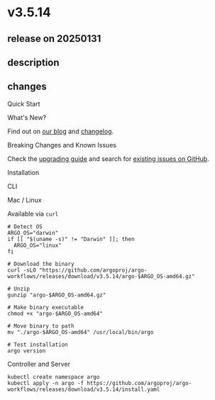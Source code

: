 # v3.5.14

## release on 20250131
## description
## changes
Quick Start

What's New?

Find out on <a href="https://blog.argoproj.io" rel="nofollow">our blog</a> and <a href="https://github.com/argoproj/argo-workflows/blob/main/CHANGELOG.md">changelog</a>.

Breaking Changes and Known Issues

Check the <a href="https://argo-workflows.readthedocs.io/en/release-3.5/upgrading/" rel="nofollow">upgrading guide</a> and search for <a href="https://github.com/argoproj/argo-workflows/issues">existing issues on GitHub</a>.

Installation

CLI

Mac / Linux

Available via <code>curl</code>

    # Detect OS
    ARGO_OS="darwin"
    if [[ "$(uname -s)" != "Darwin" ]]; then
      ARGO_OS="linux"
    fi

    # Download the binary
    curl -sLO "https://github.com/argoproj/argo-workflows/releases/download/v3.5.14/argo-$ARGO_OS-amd64.gz"

    # Unzip
    gunzip "argo-$ARGO_OS-amd64.gz"

    # Make binary executable
    chmod +x "argo-$ARGO_OS-amd64"

    # Move binary to path
    mv "./argo-$ARGO_OS-amd64" /usr/local/bin/argo

    # Test installation
    argo version

Controller and Server

    kubectl create namespace argo
    kubectl apply -n argo -f https://github.com/argoproj/argo-workflows/releases/download/v3.5.14/install.yaml


